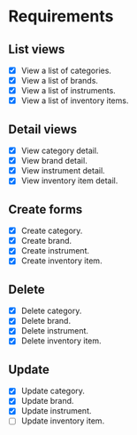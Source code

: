 # Requirements

## List views

- [x] View a list of categories.
- [x] View a list of brands.
- [x] View a list of instruments.
- [x] View a list of inventory items.

## Detail views

- [x] View category detail.
- [x] View brand detail.
- [x] View instrument detail.
- [x] View inventory item detail.

## Create forms

- [x] Create category.
- [x] Create brand.
- [x] Create instrument.
- [x] Create inventory item.

## Delete

- [x] Delete category.
- [x] Delete brand.
- [x] Delete instrument.
- [x] Delete inventory item.

## Update

- [x] Update category.
- [x] Update brand.
- [x] Update instrument.
- [ ] Update inventory item.
